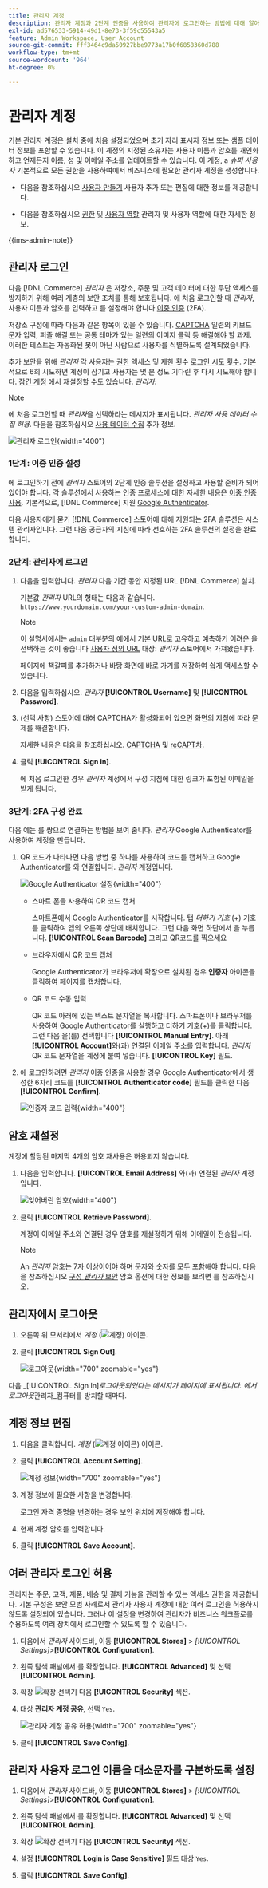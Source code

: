 ```yaml
---
title: 관리자 계정
description: 관리자 계정과 2단계 인증을 사용하여 관리자에 로그인하는 방법에 대해 알아봅니다.
exl-id: ad576533-5914-49d1-8e73-3f59c55543a5
feature: Admin Workspace, User Account
source-git-commit: fff3464c9da50927bbe9773a17b0f6858360d788
workflow-type: tm+mt
source-wordcount: '964'
ht-degree: 0%

---
```


# 관리자 계정

기본 관리자 계정은 설치 중에 처음 설정되었으며 초기 자리 표시자 정보 또는 샘플 데이터 정보를 포함할 수 있습니다. 이 계정의 지정된 소유자는 사용자 이름과 암호를 개인화하고 언제든지 이름, 성 및 이메일 주소를 업데이트할 수 있습니다. 이 계정, a _슈퍼 사용자_ 기본적으로 모든 권한을 사용하여에서 비즈니스에 필요한 관리자 계정을 생성합니다.

- 다음을 참조하십시오 [사용자 만들기](../systems/permissions-users-all.md#create-a-user) 사용자 추가 또는 편집에 대한 정보를 제공합니다.

- 다음을 참조하십시오 [권한](../systems/permissions.md) 및 [사용자 역할](../systems/permissions-user-roles.md) 관리자 및 사용자 역할에 대한 자세한 정보.

{{ims-admin-note}}

## 관리자 로그인

다음 [!DNL Commerce] _관리자_ 은 저장소, 주문 및 고객 데이터에 대한 무단 액세스를 방지하기 위해 여러 계층의 보안 조치를 통해 보호됩니다. 에 처음 로그인할 때 _관리자_, 사용자 이름과 암호를 입력하고 를 설정해야 합니다 [이중 인증](../systems/security-two-factor-authentication.md) (2FA).

저장소 구성에 따라 다음과 같은 항목이 있을 수 있습니다. [CAPTCHA](../systems/security-google-recaptcha.md) 일련의 키보드 문자 입력, 퍼즐 해결 또는 공통 테마가 있는 일련의 이미지 클릭 등 해결해야 할 과제. 이러한 테스트는 자동화된 봇이 아닌 사람으로 사용자를 식별하도록 설계되었습니다.

추가 보안을 위해 _관리자_ 각 사용자는 [권한](../systems/permissions.md) 액세스 및 제한 횟수 [로그인 시도 횟수](../configuration-reference/advanced/admin.md). 기본적으로 6회 시도하면 계정이 잠기고 사용자는 몇 분 정도 기다린 후 다시 시도해야 합니다. [잠긴 계정](../systems/permissions-users-all.md#locked-users) 에서 재설정할 수도 있습니다. _관리자_.

>[!NOTE]
>
>에 처음 로그인할 때 _관리자_&#x200B;을 선택하라는 메시지가 표시됩니다. _관리자 사용 데이터 수집 허용_. 다음을 참조하십시오 [사용 데이터 수집](admin.md#usage-data-collection) 추가 정보.

![관리자 로그인](./assets/admin-login.png){width="400"}

### 1단계: 이중 인증 설정

에 로그인하기 전에 _관리자_ 스토어의 2단계 인증 솔루션을 설정하고 사용할 준비가 되어 있어야 합니다. 각 솔루션에서 사용하는 인증 프로세스에 대한 자세한 내용은 [이중 인증 사용](../systems/security-two-factor-authentication-use.md). 기본적으로, [!DNL Commerce] 지원 [Google Authenticator][1].

다음 사용자에게 묻기 [!DNL Commerce] 스토어에 대해 지원되는 2FA 솔루션은 시스템 관리자입니다. 그런 다음 공급자의 지침에 따라 선호하는 2FA 솔루션의 설정을 완료합니다.

### 2단계: 관리자에 로그인

1. 다음을 입력합니다. _관리자_ 다음 기간 동안 지정된 URL [!DNL Commerce] 설치.

   기본값 _관리자_ URL의 형태는 다음과 같습니다. `https://www.yourdomain.com/your-custom-admin-domain`.

   >[!NOTE]
   >
   >이 설명서에서는 `admin` 대부분의 예에서 기본 URL로 고유하고 예측하기 어려운 을 선택하는 것이 좋습니다 [사용자 정의 URL](../stores-purchase/store-urls.md) 대상: _관리자_ 스토어에서 가져왔습니다.

   페이지에 책갈피를 추가하거나 바탕 화면에 바로 가기를 저장하여 쉽게 액세스할 수 있습니다.

1. 다음을 입력하십시오. _관리자_ **[!UICONTROL Username]** 및 **[!UICONTROL Password]**.

1. (선택 사항) 스토어에 대해 CAPTCHA가 활성화되어 있으면 화면의 지침에 따라 문제를 해결합니다.

   자세한 내용은 다음을 참조하십시오. [CAPTCHA](../systems/security-captcha.md) 및 [reCAPT차](../systems/security-google-recaptcha.md).

1. 클릭 **[!UICONTROL Sign in]**.

   에 처음 로그인한 경우 _관리자_ 계정에서 구성 지침에 대한 링크가 포함된 이메일을 받게 됩니다.

### 3단계: 2FA 구성 완료

다음 예는 를 쌍으로 연결하는 방법을 보여 줍니다. _관리자_ Google Authenticator를 사용하여 계정을 만듭니다.

1. QR 코드가 나타나면 다음 방법 중 하나를 사용하여 코드를 캡처하고 Google Authenticator를 와 연결합니다. _관리자_ 계정입니다.

   ![Google Authenticator 설정](./assets/admin-login-google-auth-setup.png){width="400"}

   - 스마트 폰을 사용하여 QR 코드 캡처

     스마트폰에서 Google Authenticator를 시작합니다. 탭 _더하기 기호_ (+) 기호를 클릭하여 앱의 오른쪽 상단에 배치합니다. 그런 다음 화면 하단에서 을 누릅니다. **[!UICONTROL Scan Barcode]** 그리고 QR코드를 찍으세요

   - 브라우저에서 QR 코드 캡처

     Google Authenticator가 브라우저에 확장으로 설치된 경우 **인증자** 아이콘을 클릭하여 페이지를 캡처합니다.

   - QR 코드 수동 입력

     QR 코드 아래에 있는 텍스트 문자열을 복사합니다. 스마트폰이나 브라우저를 사용하여 Google Authenticator를 실행하고 더하기 기호(+)를 클릭합니다. 그런 다음 을(를) 선택합니다 **[!UICONTROL Manual Entry]**. 아래 **[!UICONTROL Account]**&#x200B;와(과) 연결된 이메일 주소를 입력합니다. _관리자_ QR 코드 문자열을 계정에 붙여 넣습니다. **[!UICONTROL Key]** 필드.

1. 에 로그인하려면 _관리자_ 이중 인증을 사용할 경우 Google Authenticator에서 생성한 6자리 코드를 **[!UICONTROL Authenticator code]** 필드를 클릭한 다음 **[!UICONTROL Confirm]**.

   ![인증자 코드 입력](./assets/admin-login-2fa-google.png){width="400"}

## 암호 재설정

계정에 할당된 마지막 4개의 암호 재사용은 허용되지 않습니다.

1. 다음을 입력합니다. **[!UICONTROL Email Address]** 와(과) 연결된 _관리자_ 계정입니다.

   ![잊어버린 암호](./assets/admin-sign-in-forgot-password.png){width="400"}

1. 클릭 **[!UICONTROL Retrieve Password]**.

   계정이 이메일 주소와 연결된 경우 암호를 재설정하기 위해 이메일이 전송됩니다.

   >[!NOTE]
   >
   >An _관리자_ 암호는 7자 이상이어야 하며 문자와 숫자를 모두 포함해야 합니다. 다음을 참조하십시오 [구성 _관리자_ 보안](../systems/security-admin.md) 암호 옵션에 대한 정보를 보려면 를 참조하십시오.

## 관리자에서 로그아웃

1. 오른쪽 위 모서리에서 _계정_ (![계정](../assets/icon-admin-user.png)) 아이콘.

1. 클릭 **[!UICONTROL Sign Out]**.

   ![로그아웃](./assets/admin-sign-out.png){width="700" zoomable="yes"}

다음 _[!UICONTROL Sign In]_로그아웃되었다는 메시지가 페이지에 표시됩니다. 에서 로그아웃_&#x200B;관리자&#x200B;_컴퓨터를 방치할 때마다.

## 계정 정보 편집

1. 다음을 클릭합니다. _계정_ (![계정 아이콘](../assets/icon-admin-user.png)) 아이콘.

1. 클릭 **[!UICONTROL Account Setting]**.

   ![계정 정보](./assets/admin-account-information.png){width="700" zoomable="yes"}

1. 계정 정보에 필요한 사항을 변경합니다.

   로그인 자격 증명을 변경하는 경우 보안 위치에 저장해야 합니다.

1. 현재 계정 암호를 입력합니다.

1. 클릭 **[!UICONTROL Save Account]**.

## 여러 관리자 로그인 허용

관리자는 주문, 고객, 제품, 배송 및 결제 기능을 관리할 수 있는 액세스 권한을 제공합니다. 기본 구성은 보안 모범 사례로서 관리자 사용자 계정에 대한 여러 로그인을 허용하지 않도록 설정되어 있습니다. 그러나 이 설정을 변경하여 관리자가 비즈니스 워크플로를 수용하도록 여러 장치에서 로그인할 수 있도록 할 수 있습니다.

1. 다음에서 _관리자_ 사이드바, 이동 **[!UICONTROL Stores]** > _[!UICONTROL Settings]_>**[!UICONTROL Configuration]**.

1. 왼쪽 탐색 패널에서 를 확장합니다. **[!UICONTROL Advanced]** 및 선택 **[!UICONTROL Admin]**.

1. 확장 ![확장 선택기](../assets/icon-display-expand.png) 다음 **[!UICONTROL Security]** 섹션.

1. 대상 **관리자 계정 공유**, 선택 `Yes`.

   ![관리자 계정 공유 허용](./assets/multiple-admin-login.png){width="700" zoomable="yes"}

1. 클릭 **[!UICONTROL Save Config]**.

## 관리자 사용자 로그인 이름을 대소문자를 구분하도록 설정

1. 다음에서 _관리자_ 사이드바, 이동 **[!UICONTROL Stores]** > _[!UICONTROL Settings]_>**[!UICONTROL Configuration]**.

1. 왼쪽 탐색 패널에서 를 확장합니다. **[!UICONTROL Advanced]** 및 선택 **[!UICONTROL Admin]**.

1. 확장 ![확장 선택기](../assets/icon-display-expand.png) 다음 **[!UICONTROL Security]** 섹션.

1. 설정 **[!UICONTROL Login is Case Sensitive]** 필드 대상 `Yes`.

1. 클릭 **[!UICONTROL Save Config]**.

[1]: https://play.google.com/store/apps/details?id=com.google.android.apps.authenticator2&amp;hl=en_US
